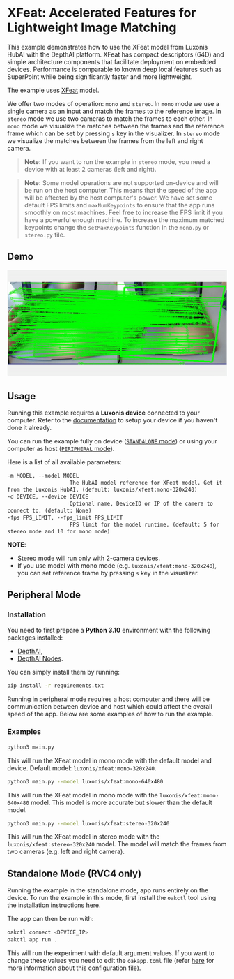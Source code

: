 # XFeat: Accelerated Features for Lightweight Image Matching

This example demonstrates how to use the XFeat model from Luxonis HubAI with the DepthAI platform. XFeat has compact descriptors (64D) and simple architecture components that facilitate deployment on embedded devices. Performance is comparable to known deep local features such as SuperPoint while being significantly faster and more lightweight.

The example uses [XFeat](https://zoo-rvc4.luxonis.com/luxonis/xfeat/6c2790a1-bf68-4e89-a4b3-5c9ae68183b5) model.

We offer two modes of operation: `mono` and `stereo`. In `mono` mode we use a single camera as an input and match the frames to the reference image. In `stereo` mode we use two cameras to match the frames to each other.
In `mono` mode we visualize the matches between the frames and the reference frame which can be set by pressing `s` key in the visualizer. In `stereo` mode we visualize the matches between the frames from the left and right camera.

> **Note:** If you want to run the example in `stereo` mode, you need a device with at least 2 cameras (left and right).

> **Note:** Some model operations are not supported on-device and will be run on the host computer. This means that the speed of the app will be affected by the host computer's power. We have set some default FPS limits and `maxNumKeypoints` to ensure that the app runs smoothly on most machines. Feel free to increase the FPS limit if you have a powerful enough machine. To increase the maximum matched keypoints change the `setMaxKeypoints` function in the `mono.py` or `stereo.py` file.

## Demo

![XFeat Mono Demo on OAK](media/xfeat_demo.gif)

## Usage

Running this example requires a **Luxonis device** connected to your computer. Refer to the [documentation](https://docs.luxonis.com/software-v3/) to setup your device if you haven't done it already.

You can run the example fully on device ([`STANDALONE` mode](#standalone-mode-rvc4-only)) or using your computer as host ([`PERIPHERAL` mode](#peripheral-mode)).

Here is a list of all available parameters:

```
-m MODEL, --model MODEL
                    The HubAI model reference for XFeat model. Get it from the Luxonis HubAI. (default: luxonis/xfeat:mono-320x240)
-d DEVICE, --device DEVICE
                    Optional name, DeviceID or IP of the camera to connect to. (default: None)
-fps FPS_LIMIT, --fps_limit FPS_LIMIT
                    FPS limit for the model runtime. (default: 5 for stereo mode and 10 for mono mode)
```

**NOTE**:

- Stereo mode will run only with 2-camera devices.
- If you use model with mono mode (e.g. `luxonis/xfeat:mono-320x240`), you can set reference frame by pressing `s` key in the visualizer.

## Peripheral Mode

### Installation

You need to first prepare a **Python 3.10** environment with the following packages installed:

- [DepthAI](https://pypi.org/project/depthai/),
- [DepthAI Nodes](https://pypi.org/project/depthai-nodes/).

You can simply install them by running:

```bash
pip install -r requirements.txt
```

Running in peripheral mode requires a host computer and there will be communication between device and host which could affect the overall speed of the app. Below are some examples of how to run the example.

### Examples

```bash
python3 main.py
```

This will run the XFeat model in mono mode with the default model and device. Default model: `luxonis/xfeat:mono-320x240`.

```bash
python3 main.py --model luxonis/xfeat:mono-640x480
```

This will run the XFeat model in mono mode with the `luxonis/xfeat:mono-640x480` model. This model is more accurate but slower than the default model.

```bash
python3 main.py --model luxonis/xfeat:stereo-320x240
```

This will run the XFeat model in stereo mode with the `luxonis/xfeat:stereo-320x240` model. The model will match the frames from two cameras (e.g. left and right camera).

## Standalone Mode (RVC4 only)

Running the example in the standalone mode, app runs entirely on the device.
To run the example in this mode, first install the `oakctl` tool using the installation instructions [here](https://docs.luxonis.com/software-v3/oak-apps/oakctl).

The app can then be run with:

```bash
oakctl connect <DEVICE_IP>
oakctl app run .
```

This will run the experiment with default argument values. If you want to change these values you need to edit the `oakapp.toml` file (refer [here](https://docs.luxonis.com/software-v3/oak-apps/configuration/) for more information about this configuration file).
